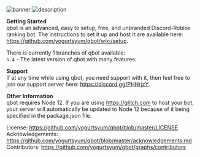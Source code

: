 ![banner](https://i.gyazo.com/d1e27498ee65b42783f302aaeddf29b2.png)
![description](https://i.gyazo.com/0926bf0ae23fb20f4449b6d5445fc4d8.png)

**Getting Started**  
qbot is an advanced, easy to setup, free, and unbranded Discord-Roblox ranking bot. The instructions to set it up and host it are available here: https://github.com/yogurtsyum/qbot/wiki/setup.

There is currently 1 branches of qbot available:  
`5.4` - The latest version of qbot with many features.

**Support**  
If at any time while using qbot, you need support with it, then feel free to join our support server here: https://discord.gg/PHHrjzY.

**Other Information**  
qbot requires Node 12. If you are using https://glitch.com to host your bot, your server will automatically be updated to Node 12 because of it being specified in the package.json file.

License: https://github.com/yogurtsyum/qbot/blob/master/LICENSE  
Acknowledgements: https://github.com/yogurtsyum/qbot/blob/master/acknowledgements.md  
Contributors: https://github.com/yogurtsyum/qbot/graphs/contributors
